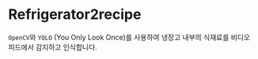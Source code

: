 # Refrigerator2recipe
`OpenCV`와 `YOLO` (You Only Look Once)를 사용하여 냉장고 내부의 식재료를 비디오 피드에서 감지하고 인식합니다.
